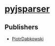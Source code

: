 # [pyjsparser](https://pypi.org/project/pyjsparser)



## Publishers
- [PiotrDabkowski](https://pypi.org/user/PiotrDabkowski)

